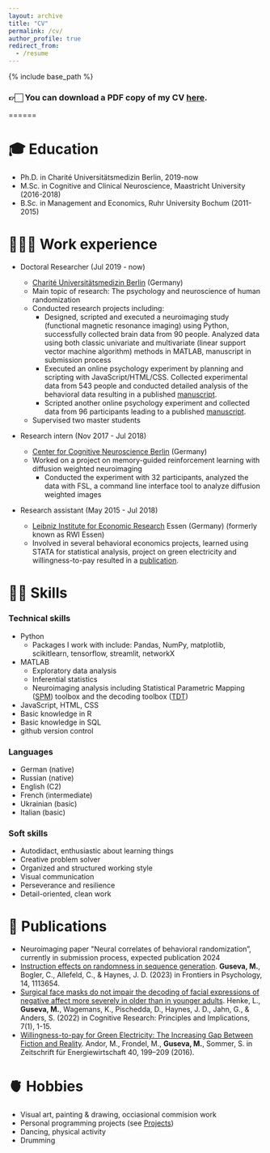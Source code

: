 ```yaml
---
layout: archive
title: "CV"
permalink: /cv/
author_profile: true
redirect_from:
  - /resume
---
```


{% include base_path %}

### 👉🏻 You can download a PDF copy of my CV [here](/files/CV_Guseva.pdf).

======


🎓 Education
======
* Ph.D. in Charité Universitätsmedizin Berlin, 2019-now 
* M.Sc. in Cognitive and Clinical Neuroscience, Maastricht University (2016-2018)
* B.Sc. in Management and Economics, Ruhr University Bochum (2011-2015)

👩🏻‍🔬 Work experience
======
* Doctoral Researcher (Jul 2019 - now)
  * [Charité Universitätsmedizin Berlin](https://www.charite.de/) (Germany)
  * Main topic of research: The psychology and neuroscience of human randomization
  * Conducted research projects including:
    * Designed, scripted and executed a neuroimaging study (functional magnetic resonance imaging) using Python, successfully collected brain data from 90 people. Analyzed data using both classic univariate and multivariate (linear support vector machine algorithm) methods in MATLAB, manuscript in submission process
    * Executed an online psychology experiment by planning and scripting with JavaScript/HTML/CSS. Collected experimental data from 543 people and conducted detailed analysis of the behavioral data resulting in  a published [manuscript](https://www.frontiersin.org/articles/10.3389/fpsyg.2023.1113654/full).
    * Scripted another online psychology experiment and collected data from 96 participants leading to a published [manuscript](https://cognitiveresearchjournal.springeropen.com/articles/10.1186/s41235-022-00403-8).
  * Supervised two master students


* Research intern (Nov 2017 - Jul 2018)
  * [Center for Cognitive Neuroscience Berlin](https://www.ewi-psy.fu-berlin.de/en/psychologie/einrichtungen/ccnb/index.html) (Germany)
  * Worked on a project on memory-guided reinforcement learning with diffusion weighted neuroimaging
    * Conducted the experiment with 32 participants, analyzed the data with FSL, a command line interface tool to analyze diffusion weighted images
 
* Research assistant (May 2015 - Jul 2018)
  * [Leibniz Institute for Economic Research](https://www.rwi-essen.de/) Essen (Germany) (formerly known as RWI Essen)
  * Involved in several behavioral economics projects, learned using STATA for statistical analysis, project on green electricity and willingness-to-pay resulted in a [publication]((https://link.springer.com/article/10.1007/s12398-016-0185-4)).
  

💪🏻 Skills
======

### Technical skills
* Python
  * Packages I work with include: Pandas, NumPy, matplotlib, scikitlearn, tensorflow, streamlit, networkX
* MATLAB
  * Exploratory data analysis
  * Inferential statistics
  * Neuroimaging analysis including Statistical Parametric Mapping ([SPM](https://www.fil.ion.ucl.ac.uk/spm/)) toolbox and the decoding toolbox ([TDT](https://sites.google.com/site/tdtdecodingtoolbox/))
* JavaScript, HTML, CSS
* Basic knowledge in R
* Basic knowledge in SQL
* github version control


### Languages
* German (native)
* Russian (native)
* English (C2)
* French (intermediate)
* Ukrainian (basic)
* Italian (basic)

### Soft skills
* Autodidact, enthusiastic about learning things
* Creative problem solver
* Organized and structured working style
* Visual communication 
* Perseverance and resilience
* Detail-oriented, clean work



📝 Publications
======
- Neuroimaging paper "Neural correlates of behavioral randomization”, currently in submission process, expected publication 2024
- [Instruction effects on randomness in sequence generation](https://www.frontiersin.org/articles/10.3389/fpsyg.2023.1113654/full). 
**Guseva, M.**, Bogler, C., Allefeld, C., & Haynes, J. D. (2023) in Frontiers in Psychology, 14, 1113654.
- [Surgical face masks do not impair the decoding of facial expressions of negative affect more severely in older than in younger adults](https://cognitiveresearchjournal.springeropen.com/articles/10.1186/s41235-022-00403-8). Henke, L., **Guseva, M.**, Wagemans, K., Pischedda, D., Haynes, J. D., Jahn, G., & Anders, S. (2022) in Cognitive Research: Principles and Implications, 7(1), 1-15.
- [Willingness-to-pay for Green Electricity: The Increasing Gap Between Fiction and Reality](https://link.springer.com/article/10.1007/s12398-016-0185-4). Andor, M., Frondel, M., **Guseva, M.**, Sommer, S. in Zeitschrift für Energiewirtschaft 40, 199–209 (2016).



🫀 Hobbies
=====
- Visual art, painting & drawing, occiasional commision work
- Personal programming projects (see [Projects](https://m-guseva.github.io/portfolio/))
- Dancing, physical activity
- Drumming


